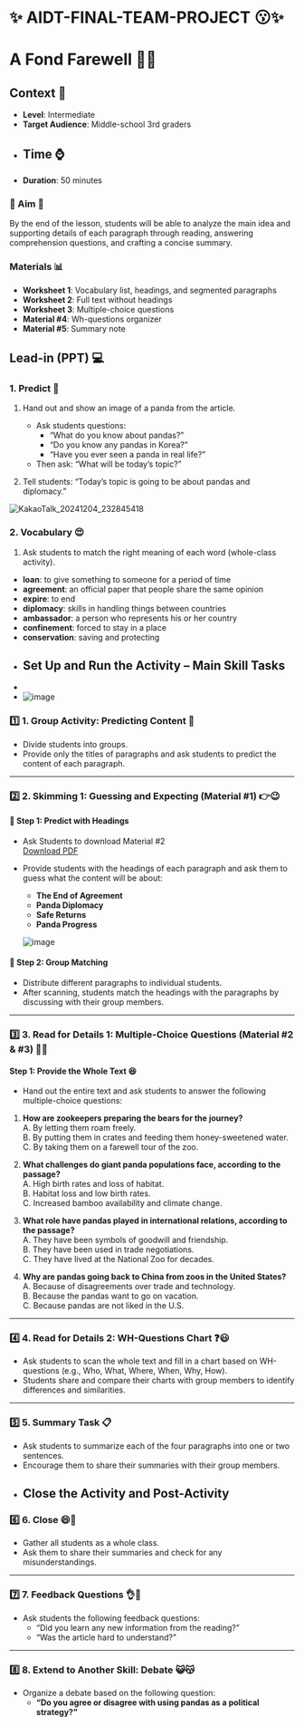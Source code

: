 # :sparkles: AIDT-FINAL-TEAM-PROJECT :kissing::sparkles:

# A Fond Farewell :panda_face::broken_heart:
## Context :bookmark_tabs:
- **Level**: Intermediate  
- **Target Audience**: Middle-school 3rd graders
- ## Time :watch:
- **Duration**: 50 minutes
  
### :dancer:   Aim  :dancer:
By the end of the lesson, students will be able to analyze the main idea and supporting details of each paragraph through reading, answering comprehension questions, and crafting a concise summary.

### Materials  :bar_chart:
- **Worksheet 1**: Vocabulary list, headings, and segmented paragraphs  
- **Worksheet 2**: Full text without headings  
- **Worksheet 3**: Multiple-choice questions  
- **Material #4**: Wh-questions organizer  
- **Material #5**: Summary note
  
## Lead-in (PPT)  :computer:
### 1. Predict :information_desk_person:
1. Hand out and show an image of a panda from the article.  
   - Ask students questions:  
     - “What do you know about pandas?”  
     - “Do you know any pandas in Korea?”  
     - “Have you ever seen a panda in real life?”  
   - Then ask: “What will be today’s topic?”
     
2. Tell students: “Today’s topic is going to be about pandas and diplomacy.”

 ![KakaoTalk_20241204_232845418](https://github.com/user-attachments/assets/943e484b-20b6-4cbc-aa7a-2a63f5b6c021)


### 2. Vocabulary :heart_eyes:
1. Ask students to match the right meaning of each word (whole-class activity).  

- **loan**: to give something to someone for a period of time  
- **agreement**: an official paper that people share the same opinion  
- **expire**: to end  
- **diplomacy**: skills in handling things between countries  
- **ambassador**: a person who represents his or her country  
- **confinement**: forced to stay in a place  
- **conservation**: saving and protecting
- ## Set Up and Run the Activity – Main Skill Tasks
-
- ![image](https://github.com/user-attachments/assets/1ed7a550-a921-44af-a317-4de5049a1132)
  

### :one: 1. Group Activity: Predicting Content :heartbeat:
- Divide students into groups.  
- Provide only the titles of paragraphs and ask students to predict the content of each paragraph.

---

### :two: 2. Skimming 1: Guessing and Expecting (Material #1)  :point_right::wink:
#### :pushpin: Step 1: Predict with Headings
- Ask Students to download Material #2  
[Download PDF](https://github.com/Eukkjin/AIDT-FINAL-TEAM-PROJECT/raw/main/Material%20%232.pdf)
- Provide students with the headings of each paragraph and ask them to guess what the content will be about:
  - **The End of Agreement**  
  - **Panda Diplomacy**  
  - **Safe Returns**  
  - **Panda Progress**

  ![image](https://github.com/user-attachments/assets/b6fc4242-bf03-45c9-8012-c5ff589336da)


#### :pushpin: Step 2: Group Matching
- Distribute different paragraphs to individual students.  
- After scanning, students match the headings with the paragraphs by discussing with their group members.

---

### :three: 3. Read for Details 1: Multiple-Choice Questions (Material #2 & #3) :newspaper::sparkles:

#### Step 1: Provide the Whole Text  :laughing:
- Hand out the entire text and ask students to answer the following multiple-choice questions:

1. **How are zookeepers preparing the bears for the journey?**  
   A. By letting them roam freely.  
   B. By putting them in crates and feeding them honey-sweetened water.  
   C. By taking them on a farewell tour of the zoo.

2. **What challenges do giant panda populations face, according to the passage?**  
   A. High birth rates and loss of habitat.  
   B. Habitat loss and low birth rates.  
   C. Increased bamboo availability and climate change.

3. **What role have pandas played in international relations, according to the passage?**  
   A. They have been symbols of goodwill and friendship.  
   B. They have been used in trade negotiations.  
   C. They have lived at the National Zoo for decades.

4. **Why are pandas going back to China from zoos in the United States?**  
   A. Because of disagreements over trade and technology.  
   B. Because the pandas want to go on vacation.  
   C. Because pandas are not liked in the U.S.

---

### :four: 4. Read for Details 2: WH-Questions Chart  :question::smiley:
- Ask students to scan the whole text and fill in a chart based on WH-questions (e.g., Who, What, Where, When, Why, How).  
- Students share and compare their charts with group members to identify differences and similarities.

---

### :five: 5. Summary Task  :clipboard:
- Ask students to summarize each of the four paragraphs into one or two sentences.  
- Encourage them to share their summaries with their group members.
- ## Close the Activity and Post-Activity

### :six: 6. Close :smile::clap:
- Gather all students as a whole class.  
- Ask them to share their summaries and check for any misunderstandings.  

---

### :seven: 7. Feedback Questions :ok_hand::dizzy:
- Ask students the following feedback questions:  
  - “Did you learn any new information from the reading?”  
  - “Was the article hard to understand?”

---

### :eight: 8. Extend to Another Skill: Debate :smiley_cat::kissing_cat:
- Organize a debate based on the following question:  
  - **“Do you agree or disagree with using pandas as a political strategy?”**
